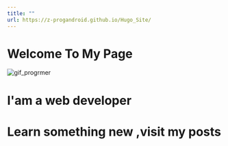 ```yaml
---
title: ""
url: https://z-progandroid.github.io/Hugo_Site/
---
```

# Welcome To My Page

![gif_progrmer](https://stormotion.io/blog/content/images/2018/12/developer.gif)

# I'am a web developer 
# Learn something new ,visit my posts